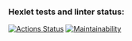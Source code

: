 ### Hexlet tests and linter status:
[![Actions Status](https://github.com/RIP-Peroni/python-project-49/workflows/hexlet-check/badge.svg)](https://github.com/RIP-Peroni/python-project-49/actions)
[![Maintainability](https://api.codeclimate.com/v1/badges/b198da963386ca29a15d/maintainability)](https://codeclimate.com/github/RIP-Peroni/python-project-49/maintainability)
